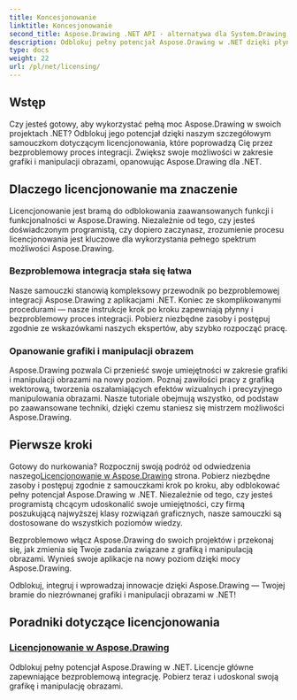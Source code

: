 ```yaml
---
title: Koncesjonowanie
linktitle: Koncesjonowanie
second_title: Aspose.Drawing .NET API - alternatywa dla System.Drawing.Common
description: Odblokuj pełny potencjał Aspose.Drawing w .NET dzięki płynnym samouczkom licencjonowania. Integruj bez wysiłku, ulepszaj grafikę i z łatwością manipuluj obrazami.
type: docs
weight: 22
url: /pl/net/licensing/
---
```


## Wstęp

Czy jesteś gotowy, aby wykorzystać pełną moc Aspose.Drawing w swoich projektach .NET? Odblokuj jego potencjał dzięki naszym szczegółowym samouczkom dotyczącym licencjonowania, które poprowadzą Cię przez bezproblemowy proces integracji. Zwiększ swoje możliwości w zakresie grafiki i manipulacji obrazami, opanowując Aspose.Drawing dla .NET.

## Dlaczego licencjonowanie ma znaczenie

Licencjonowanie jest bramą do odblokowania zaawansowanych funkcji i funkcjonalności w Aspose.Drawing. Niezależnie od tego, czy jesteś doświadczonym programistą, czy dopiero zaczynasz, zrozumienie procesu licencjonowania jest kluczowe dla wykorzystania pełnego spektrum możliwości Aspose.Drawing.

### Bezproblemowa integracja stała się łatwa

Nasze samouczki stanowią kompleksowy przewodnik po bezproblemowej integracji Aspose.Drawing z aplikacjami .NET. Koniec ze skomplikowanymi procedurami — nasze instrukcje krok po kroku zapewniają płynny i bezproblemowy proces integracji. Pobierz niezbędne zasoby i postępuj zgodnie ze wskazówkami naszych ekspertów, aby szybko rozpocząć pracę.

### Opanowanie grafiki i manipulacji obrazem

Aspose.Drawing pozwala Ci przenieść swoje umiejętności w zakresie grafiki i manipulacji obrazami na nowy poziom. Poznaj zawiłości pracy z grafiką wektorową, tworzenia oszałamiających efektów wizualnych i precyzyjnego manipulowania obrazami. Nasze tutoriale obejmują wszystko, od podstaw po zaawansowane techniki, dzięki czemu staniesz się mistrzem możliwości Aspose.Drawing.

## Pierwsze kroki

 Gotowy do nurkowania? Rozpocznij swoją podróż od odwiedzenia naszego[Licencjonowanie w Aspose.Drawing](./licensing/) strona. Pobierz niezbędne zasoby i postępuj zgodnie z samouczkami krok po kroku, aby odblokować pełny potencjał Aspose.Drawing w .NET. Niezależnie od tego, czy jesteś programistą chcącym udoskonalić swoje umiejętności, czy firmą poszukującą najwyższej klasy rozwiązań graficznych, nasze samouczki są dostosowane do wszystkich poziomów wiedzy.

Bezproblemowo włącz Aspose.Drawing do swoich projektów i przekonaj się, jak zmienia się Twoje zadania związane z grafiką i manipulacją obrazami. Wynieś swoje aplikacje na nowy poziom dzięki mocy Aspose.Drawing.

Odblokuj, integruj i wprowadzaj innowacje dzięki Aspose.Drawing — Twojej bramie do niezrównanej grafiki i manipulacji obrazami w .NET!
## Poradniki dotyczące licencjonowania
### [Licencjonowanie w Aspose.Drawing](./licensing/)
Odblokuj pełny potencjał Aspose.Drawing w .NET. Licencje główne zapewniające bezproblemową integrację. Pobierz teraz i udoskonal swoją grafikę i manipulację obrazami.